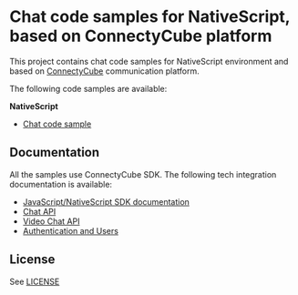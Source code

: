 # Chat code samples for NativeScript, based on ConnectyCube platform

This project contains chat code samples for NativeScript environment and based on [ConnectyCube](https://connectycube.com/) communication platform.

The following code samples are available:

**NativeScript**

- [Chat code sample](https://github.com/ConnectyCube/connectycube-nativescript-samples/tree/master/sample-chat-nativescript-core)

## Documentation

All the samples use ConnectyCube SDK. The following tech integration documentation is available:

- [JavaScript/NativeScript SDK documentation](https://developers.connectycube.com/js/)
- [Chat API](https://developers.connectycube.com/js/messaging)
- [Video Chat API](https://developers.connectycube.com/js/videocalling)
- [Authentication and Users](https://developers.connectycube.com/js/authentication-and-users)

## License

See [LICENSE](LICENSE)

